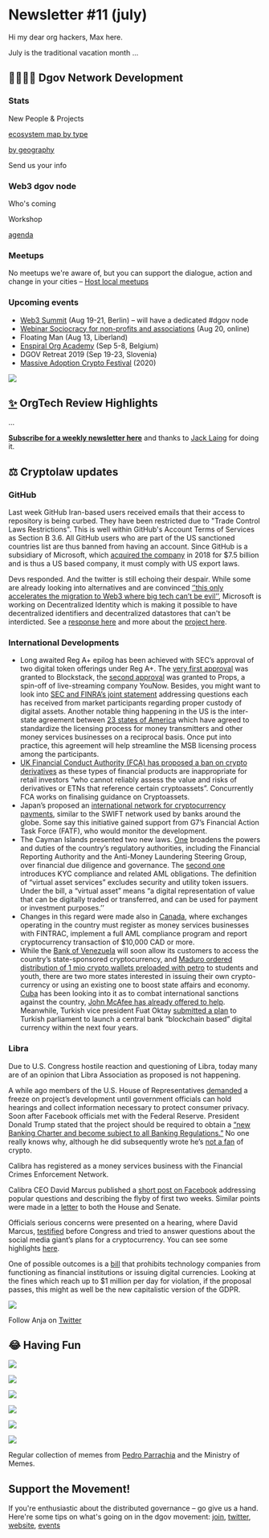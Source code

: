 # Newsletter \#11 \(july\)

Hi my dear org hackers, Max here.

July is the traditional vacation month ...

## 👨‍👨‍👦‍👦 Dgov Network Development

### Stats

New People & Projects

[ecosystem map by type](https://wiki.dgov.foundation/foundation/strategy/stakeholders) 

 [by geography](https://wiki.dgov.foundation/map-of-the-industry-landscape)

Send us your info

### Web3 dgov node

Who's coming

Workshop

[agenda](https://forum.dgov.foundation/t/web-3-summit-dgov-node/63)

### Meetups

No meetups we're aware of, but you can support the dialogue, action and change in your cities – [Host local meetups](https://forum.dgov.foundation/t/host-local-meetups/42)

### Upcoming events

* [Web3 Summit](https://web3summit.com/) \(Aug 19-21, Berlin\) – will have a dedicated \#dgov node
* [Webinar Sociocracy for non-profits and associations](https://www.eventbrite.com/e/sociocracy-for-non-profits-and-associations-tickets-64139351527?mc_cid=cca4b514a1&mc_eid=295b1316b7) \(Aug 20, online\)
* Floating Man \(Aug 13, Liberland\)
* [Enspiral Org Academy](http://enspiralorgacademy.co/) \(Sep 5-8, Belgium\)
* DGOV Retreat 2019 \(Sep 19-23, Slovenia\)
* [Massive Adoption Crypto Festival](https://www.massiveadoption.com/) \(2020\)

![](../.gitbook/assets/frame-2.1-2.jpg)

## [✨](https://emojipedia.org/sparkles/) OrgTech Review **Highlights**

...

[**Subscribe for a weekly newsletter here**](https://orgtech.substack.com/) and thanks to [Jack Laing](https://twitter.com/JackALaing) for doing it.

## ⚖️ Cryptolaw updates

### **GitHub**

Last week GitHub  Iran-based users received emails that their access to repository is being curbed. They have been restricted due to "Trade Control Laws Restrictions". This is well within GitHub's Account Terms of Services as Section B 3.6. All GitHub users who are part of the US sanctioned countries list are thus banned from having an account. Since GitHub is a subsidiary of Microsoft, which [acquired the company](https://en.wikipedia.org/wiki/GitHub#cite_note-techcrunch-4) in 2018 for $7.5 billion and is thus a US based company, it must comply with US export laws. 

Devs responded. And the twitter is still echoing their despair. While some are already looking into alternatives and are convinced [‘’this only accelerates the migration to Web3 where big tech can’t be evil’’](https://twitter.com/muneeb/status/1155839698146922496), Microsoft is working on Decentralized Identity which is making it possible to have decentralized identifiers and decentralized datastores that can't be interdicted. See a [response here](https://twitter.com/csuwildcat/status/1155512512919437313) and more about the [project here](https://www.google.com/search?q=Microsoft+is+working+on+Decentralized+Identity&rlz=1C5CHFA_enSI845SI846&oq=Microsoft+is+working+on+Decentralized+Identity&aqs=chrome..69i57j33l2.510j0j7&sourceid=chrome&ie=UTF-8).  

### **International Developments** 

* Long awaited Reg A+ epilog has been achieved with SEC’s approval of two digital token offerings under Reg A+. The [very first approval](https://blog.blockstack.org/blockstack-token-sale-sec-qualified/) was granted to Blockstack, the [second approval](https://techcrunch.com/2019/07/11/props-reg-a-token/) was granted to Props, a spin-off of live-streaming company YouNow.  Besides, you might want to look into [SEC and FINRA’s joint statement](https://www.sec.gov/news/public-statement/joint-staff-statement-broker-dealer-custody-digital-asset-securities#_ftnref28) addressing questions each has received from market participants regarding proper custody of digital assets.  Another notable thing happening in the US is the inter-state agreement between [23 states of America](https://www.csbs.org/23-states-join-multistate-licensing-agreement-financial-services-companies) which have agreed to standardize the licensing process for money transmitters and other money services businesses on a reciprocal basis. Once put into practice, this agreement will help streamline the MSB licensing process among the participants. 
* [UK Financial Conduct Authority \(FCA\) has proposed a ban on crypto derivatives](https://www.fca.org.uk/news/press-releases/fca-proposes-ban-sale-crypto-derivatives-retail-consumers) as these types of financial products are inappropriate for retail investors “who cannot reliably assess the value and risks of derivatives or ETNs that reference certain cryptoassets”. Concurrently FCA works on finalising guidance on Cryptoassets. 
* Japan’s proposed an [international network for cryptocurrency payments](https://www.coindesk.com/japan-has-fatf-green-light-to-create-swift-network-for-crypto-report), similar to the SWIFT network used by banks around the globe. Some say this initiative gained support from G7’s Financial Action Task Force \(FATF\), who would monitor the development. 
* The Cayman Islands presented two new laws. [One](https://www.cima.ky/upimages/commonfiles/ProceedsofCrimeAmendmentLaw,2019_1560966628.pdf) broadens the powers and duties of the country’s regulatory authorities, including the Financial Reporting Authority and the Anti-Money Laundering Steering Group, over financial due diligence and governance. The [second one](http://www.gov.ky/portal/pls/portal/docs/1/12764562.PDF) introduces KYC compliance and related AML obligations. The definition of “virtual asset services” excludes security and utility token issuers. Under the bill, a “virtual asset” means “a digital representation of value that can be digitally traded or transferred, and can be used for payment or investment purposes.’’ 
* Changes in this regard were made also in [Canada](http://www.gazette.gc.ca/rp-pr/p2/2019/2019-07-10/html/sor-dors240-eng.html), where exchanges operating in the country must register as money services businesses with FINTRAC, implement a full AML compliance program and report cryptocurrency transaction of $10,000 CAD or more. 
* While the [Bank of Venezuela](https://finance.yahoo.com/news/president-maduro-announces-bank-venezuela-102549570.html) will soon allow its customers to access the country’s state-sponsored cryptocurrency, and [Maduro ordered distribution of 1 mio crypto wallets preloaded with petro](https://news.yahoo.com/maduro-scheme-away-petro-venezuela-143140039.html) to students and youth, there are two more states interested in issuing their own crypto-currency or using an existing one to boost state affairs and economy. [Cuba](https://www.coindesk.com/sanctions-hit-cuba-eyes-cryptocurrency-as-solution-to-financial-woes) has been looking into it as to combat international sanctions against the country, [John McAfee has already offered to help](https://www.coindesk.com/john-mcafee-offers-to-build-cubas-first-cryptocurrency). Meanwhile, Turkish vice president Fuat Oktay [submitted a plan](https://www.globalgovernmentforum.com/turkey-to-introduce-national-blockchain-currency/?utm_source=1+New+Sign+Ups&utm_campaign=27642bbe7f-RSS_EMAIL_CAMPAIGN&utm_medium=email&utm_term=0_2d58b002b8-27642bbe7f-195021285&fbclid=IwAR0_XRpF0D-fQYTpQs_n6d_154wGLA6yov0zI93eRhS8Sxx-DjeKMLftaWc) to Turkish parliament to launch a central bank “blockchain based” digital currency within the next four years. 

### **Libra**

Due to U.S. Congress hostile reaction and questioning of Libra, today many are of an opinion that Libra Association as proposed is not happening. 

A while ago members of the U.S. House of Representatives [demanded](https://www.coindesk.com/4-us-lawmakers-join-call-to-freeze-facebooks-libra-project) a freeze on project’s development until government officials can hold hearings and collect information necessary to protect consumer privacy. Soon after Facebook officials met with the Federal Reserve. President Donald Trump stated that the project should be required to obtain a [“new Banking Charter and become subject to all Banking Regulations.”](https://twitter.com/realDonaldTrump/status/1149472282584072192) No one really knows why, although he did subsequently wrote he’s [not a fan](https://twitter.com/realDonaldTrump/status/1149472282584072192) of crypto. 

Calibra has registered as a money services business with the Financial Crimes Enforcement Network. 

Calibra CEO David Marcus published a [short post on Facebook](https://www.facebook.com/notes/david-marcus/libra-2-weeks-in/10158616513819148/) addressing popular questions and describing the flyby of first two weeks. Similar points were made in a [letter](https://www.coindesk.com/facebook-to-senators-libra-cryptocurrency-will-respect-consumer-privacy) to both the House and Senate. 

Officials serious concerns were presented on a hearing, where David Marcus, [testified](https://www.cnbc.com/2019/07/16/facebooks-david-marcus-testifies-before-the-senate-on-libra.html) before Congress and tried to answer questions about the social media giant’s plans for a cryptocurrency. You can see some highlights [here](https://consent.yahoo.com/collectConsent?brandType=nonEu&.done=https%3A%2F%2Ftechcrunch.com%2F2019%2F07%2F16%2Flibra-in-messenger-whatsapp%2F%3Fguccounter%3D1%26guce_referrer_us%3DaHR0cHM6Ly93d3cuZ29vZ2xlLmNvbS8%26guce_referrer_cs%3Dqcmmeahq0C0gUtTmzhEHzQ&sessionId=3_cc-session_73a3a79c-51db-47f7-9a37-992e6d2484fd&lang=&inline=false). 

One of possible outcomes is a [bill](https://www.law360.com/articles/1178401/draft-house-bill-would-keep-big-tech-out-of-cryptocurrency) that prohibits technology companies from functioning as financial institutions or issuing digital currencies. Looking at the fines which reach up to $1 million per day for violation, if the proposal passes, this might as well be the new capitalistic version of the GDPR. 

![](../.gitbook/assets/frame-2-5.jpg)

Follow Anja on [Twitter](https://twitter.com/AnjaBlaj)

## 😂 Having Fun

![](../.gitbook/assets/image%20%2840%29.png)

![](../.gitbook/assets/image%20%2842%29.png)

![](../.gitbook/assets/image%20%281%29.png)

![](../.gitbook/assets/image%20%2847%29.png)

![](../.gitbook/assets/image%20%288%29.png)

![](../.gitbook/assets/frame-2.2-1.jpg)

Regular collection of memes from [Pedro Parrachia](https://twitter.com/parrachia) and the Ministry of Memes.

## Support the Movement!   <a id="DgovCompilation#3October2018-Events"></a>

If you're enthusiastic about the distributed governance – go give us a hand. Here're some tips on what's going on in the dgov movement: [join](https://dgov.foundation/#join), [twitter](https://twitter.com/dgovearth), [website](http://dgov.foundation), [events](../dgov-industry-landscape.md)

